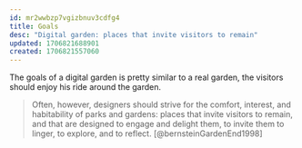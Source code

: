 ```yaml
---
id: mr2wwbzp7vgizbnuv3cdfg4
title: Goals
desc: "Digital garden: places that invite visitors to remain"
updated: 1706821688901
created: 1706821557060
---
```


The goals of a digital garden is pretty similar to a real garden, the visitors should enjoy his ride around the garden.

> Often, however, designers should strive for the comfort, interest, and habitability of parks and gardens: places that invite visitors to remain, and that are designed to engage and delight them, to invite them to linger, to explore, and to reflect. [@bernsteinGardenEnd1998]
